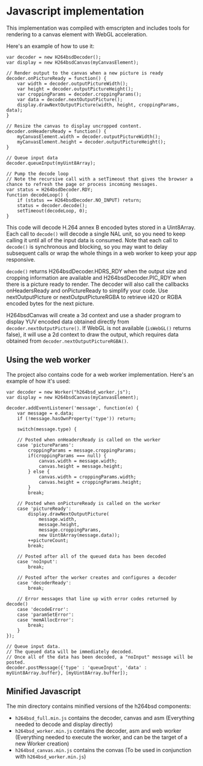 # Javascript implementation

This implementation was compiled with emscripten and includes tools for rendering to a canvas element with WebGL acceleration.

Here's an example of how to use it:
```
var decoder = new H264bsdDecoder();
var display = new H264bsdCanvas(myCanvasElement);

// Render output to the canvas when a new picture is ready
decoder.onPictureReady = function() {
    var width = decoder.outputPictureWidth();
    var height = decoder.outputPictureHeight();
    var croppingParams = decoder.croppingParams();
    var data = decoder.nextOutputPicture();
    display.drawNextOutputPicture(width, height, croppingParams, data);
}

// Resize the canvas to display uncropped content.
decoder.onHeadersReady = function() {
    myCanvasElement.width = decoder.outputPictureWidth();
    myCanvasElement.height = decoder.outputPictureHeight();
}

// Queue input data
decoder.queueInput(myUint8Array);

// Pump the decode loop
// Note the recursive call with a setTimeout that gives the browser a chance to refresh the page or process incoming messages.
var status = H264bsdDecoder.RDY;
function decodeLoop() {
    if (status == H264bsdDecoder.NO_INPUT) return;
    status = decoder.decode();
    setTimeout(decodeLoop, 0);
}
```

This code will decode H.264 annex B encoded bytes stored in a Uint8Array. Each call to `decode()` will decode a single NAL unit, so you need to keep calling it until all of the input data is consumed. Note that each call to `decode()` is synchronous and blocking, so you may want to delay subsequent calls or wrap the whole things in a web worker to keep your app responsive.

`decode()` returns H264bsdDecoder.HDRS_RDY when the output size and cropping information are available and H264bsdDecoder.PIC_RDY when there is a picture ready to render. The decoder will also call the callbacks onHeadersReady and onPictureReady to simplify your code. Use nextOutputPicture or nextOutputPictureRGBA to retrieve i420 or RGBA encoded bytes for the next picture.

H264bsdCanvas will create a 3d context and use a shader program to display YUV encoded data obtained directly from `decoder.nextOutputPicture()`. If WebGL is not available (`isWebGL()` returns false), it will use a 2d context to draw the output, which requires data obtained from `decoder.nextOutputPictureRGBA()`.

## Using the web worker

The project also contains code for a web worker implementation. Here's an example of how it's used:
```
var decoder = new Worker("h264bsd_worker.js");
var display = new H264bsdCanvas(myCanvasElement);

decoder.addEventListener('message', function(e) {
    var message = e.data;
    if (!message.hasOwnProperty('type')) return;

    switch(message.type) {

    // Posted when onHeadersReady is called on the worker
    case 'pictureParams':
        croppingParams = message.croppingParams;
        if(croppingParams === null) {
            canvas.width = message.width;
            canvas.height = message.height;
        } else {
            canvas.width = croppingParams.width;
            canvas.height = croppingParams.height;
        }
        break;

    // Posted when onPictureReady is called on the worker
    case 'pictureReady':
        display.drawNextOutputPicture(
            message.width, 
            message.height, 
            message.croppingParams, 
            new Uint8Array(message.data));
        ++pictureCount;
        break;

    // Posted after all of the queued data has been decoded
    case 'noInput':
        break;

    // Posted after the worker creates and configures a decoder
    case 'decoderReady':
        break;

    // Error messages that line up with error codes returned by decode()
    case 'decodeError':
    case 'paramSetError':
    case 'memAllocError':
        break;
    }
});

// Queue input data.
// The queued data will be immediately decoded.
// Once all of the data has been decoded, a "noInput" message will be posted.
decoder.postMessage({'type' : 'queueInput', 'data' : myUint8Array.buffer}, [myUint8Array.buffer]);

```
## Minified Javascript

The min directory contains minified versions of the h264bsd components:
* `h264bsd_full.min.js` contains the decoder, canvas and asm (Everything needed to decode and display directly)
* `h264bsd_worker.min.js` contains the decoder, asm and web worker (Everything needed to execute the worker, and can be the target of a new Worker creation)
* `h264bsd_canvas.min.js` contains the convas (To be used in conjunction with `h264bsd_worker.min.js`)
